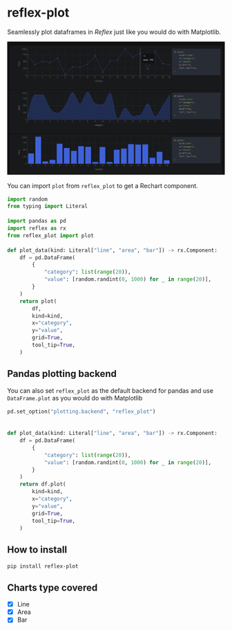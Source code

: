 # reflex-plot
Seamlessly plot dataframes in _Reflex_ just like you would do with Matplotlib.

![](./static/screenshot.png)

You can import `plot` from `reflex_plot` to get a Rechart component.

```python
import random
from typing import Literal

import pandas as pd
import reflex as rx
from reflex_plot import plot

def plot_data(kind: Literal["line", "area", "bar"]) -> rx.Component:
    df = pd.DataFrame(
        {
            "category": list(range(20)),
            "value": [random.randint(0, 1000) for _ in range(20)],
        }
    )
    return plot(
        df,
        kind=kind,
        x="category",
        y="value",
        grid=True,
        tool_tip=True,
    )
```

## Pandas plotting backend

You can also set `reflex_plot` as the default backend for pandas and use `DataFrame.plot` as you would do with Matplotlib


```python
pd.set_option("plotting.backend", "reflex_plot")


def plot_data(kind: Literal["line", "area", "bar"]) -> rx.Component:
    df = pd.DataFrame(
        {
            "category": list(range(20)),
            "value": [random.randint(0, 1000) for _ in range(20)],
        }
    )
    return df.plot(
        kind=kind,
        x="category",
        y="value",
        grid=True,
        tool_tip=True,
    )

```

## How to install
```
pip install reflex-plot
```

## Charts type covered
- [x] Line
- [x] Area
- [x] Bar
